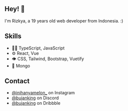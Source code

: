 ## Hey! 👋
I'm Rizkya, a 19 years old web developer from Indonesia. :)

## Skills
- 👨‍💻 TypeScript, JavaScript
- ⚙️ React, Vue
- 👁️ CSS, Tailwind, Bootstrap, Vuetify
- 💽 Mongo

## Contact
- [@inihanyamelon_](https://www.instagram.com/inihanyamelon_/) on Instagram
- [@bujanking](https://github.com/Bujanking) on Discord
- [@bujanking](https://dribbble.com/Bujanking) on Dribbble


